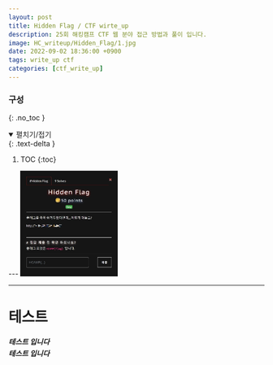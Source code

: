 ```yaml
---
layout: post
title: Hidden Flag / CTF wirte_up
description: 25회 해킹캠프 CTF 웹 분야 접근 방법과 풀이 입니다.
image: HC_writeup/Hidden_Flag/1.jpg
date: 2022-09-02 18:36:00 +0900
tags: write_up ctf
categories: [ctf_write_up]
---
```

### **구성**
{: .no_toc }
<details open markdown="block">
 <summary>펼치기/접기</summary>
 {: .text-delta }

1. TOC
{:toc}
</details>
---
<head>
<style>
    h5 {
        line-height : 165%; 
    }
</style>
</head>

<img src = "/images/HC_writeup/Hidden_Flag/1.jpg" width="38%" height="38%">

---

# 테스트
<h5> 테스트 입니다 <br> 테스트 입니다 </h5>